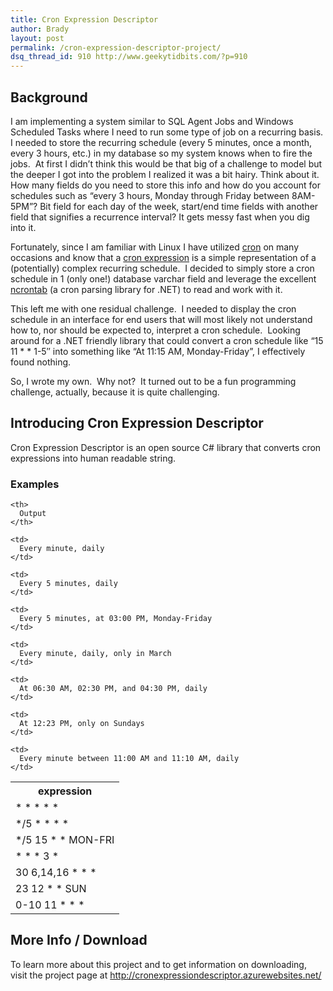 ```yaml
---
title: Cron Expression Descriptor
author: Brady
layout: post
permalink: /cron-expression-descriptor-project/
dsq_thread_id: 910 http://www.geekytidbits.com/?p=910
---
```

## Background

I am implementing a system similar to SQL Agent Jobs and Windows Scheduled Tasks where I need to run some type of job on a recurring basis. I needed to store the recurring schedule (every 5 minutes, once a month, every 3 hours, etc.) in my database so my system knows when to fire the jobs.  At first I didn&#8217;t think this would be that big of a challenge to model but the deeper I got into the problem I realized it was a bit hairy. Think about it. How many fields do you need to store this info and how do you account for schedules such as &#8220;every 3 hours, Monday through Friday between 8AM-5PM&#8221;? Bit field for each day of the week, start/end time fields with another field that signifies a recurrence interval? It gets messy fast when you dig into it.

Fortunately, since I am familiar with Linux I have utilized <a href="http://en.wikipedia.org/wiki/Cron" target="_blank">cron</a> on many occasions and know that a <a href="http://en.wikipedia.org/wiki/Cron#CRON_expression" target="_blank">cron expression</a> is a simple representation of a (potentially) complex recurring schedule.  I decided to simply store a cron schedule in 1 (only one!) database varchar field and leverage the excellent <a href="http://code.google.com/p/ncrontab/" target="_blank">ncrontab</a> (a cron parsing library for .NET) to read and work with it.

This left me with one residual challenge.  I needed to display the cron schedule in an interface for end users that will most likely not understand how to, nor should be expected to, interpret a cron schedule.  Looking around for a .NET friendly library that could convert a cron schedule like &#8220;15 11 \* \* 1-5&#8243; into something like &#8220;At 11:15 AM, Monday-Friday&#8221;, I effectively found nothing.

So, I wrote my own.  Why not?  It turned out to be a fun programming challenge, actually, because it is quite challenging.

## Introducing Cron Expression Descriptor

Cron Expression Descriptor is an open source C# library that converts cron expressions into human readable string.

### Examples

<table>
  <tr>
    <th>
      expression
    </th>

    <th>
      Output
    </th>
  </tr>

  <tr>
    <td>
      * * * * *
    </td>

    <td>
      Every minute, daily
    </td>
  </tr>

  <tr>
    <td>
      */5 * * * *
    </td>

    <td>
      Every 5 minutes, daily
    </td>
  </tr>

  <tr>
    <td>
      */5 15 * * MON-FRI
    </td>

    <td>
      Every 5 minutes, at 03:00 PM, Monday-Friday
    </td>
  </tr>

  <tr>
    <td>
      * * * 3 *
    </td>

    <td>
      Every minute, daily, only in March
    </td>
  </tr>

  <tr>
    <td>
      30 6,14,16 * * *
    </td>

    <td>
      At 06:30 AM, 02:30 PM, and 04:30 PM, daily
    </td>
  </tr>

  <tr>
    <td>
      23 12 * * SUN
    </td>

    <td>
      At 12:23 PM, only on Sundays
    </td>
  </tr>

  <tr>
    <td>
      0-10 11 * * *
    </td>

    <td>
      Every minute between 11:00 AM and 11:10 AM, daily
    </td>
  </tr>
</table>

## More Info / Download

To learn more about this project and to get information on downloading, visit the project page at <a href="http://cronexpressiondescriptor.azurewebsites.net/" target="_blank">http://cronexpressiondescriptor.azurewebsites.net/</a>
